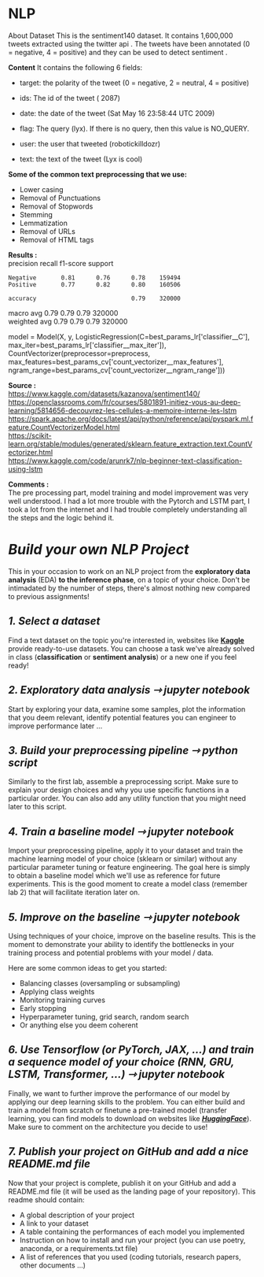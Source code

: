 # NLP

About Dataset
This is the sentiment140 dataset. It contains 1,600,000 tweets extracted using the twitter api . The tweets have been annotated (0 = negative, 4 = positive) and they can be used to detect sentiment .

**Content**
It contains the following 6 fields:

- target: the polarity of the tweet (0 = negative, 2 = neutral, 4 = positive)

- ids: The id of the tweet ( 2087)

- date: the date of the tweet (Sat May 16 23:58:44 UTC 2009)

- flag: The query (lyx). If there is no query, then this value is NO_QUERY.

- user: the user that tweeted (robotickilldozr)

- text: the text of the tweet (Lyx is cool)

**Some of the common text preprocessing that we use:**
* Lower casing
* Removal of Punctuations
* Removal of Stopwords
* Stemming
* Lemmatization
* Removal of URLs 
* Removal of HTML tags

**Results :**  
              precision    recall  f1-score   support  
  
    Negative       0.81      0.76      0.78    159494  
    Positive       0.77      0.82      0.80    160506  
  
    accuracy                           0.79    320000  
   macro avg       0.79      0.79      0.79    320000  
weighted avg       0.79      0.79      0.79    320000    


model = Model(X, y, LogisticRegression(C=best_params_lr['classifier__C'], max_iter=best_params_lr['classifier__max_iter']),   
              CountVectorizer(preprocessor=preprocess, max_features=best_params_cv['count_vectorizer__max_features'],  
 ngram_range=best_params_cv['count_vectorizer__ngram_range']))  



**Source :**   
https://www.kaggle.com/datasets/kazanova/sentiment140/  
https://openclassrooms.com/fr/courses/5801891-initiez-vous-au-deep-learning/5814656-decouvrez-les-cellules-a-memoire-interne-les-lstm  
https://spark.apache.org/docs/latest/api/python/reference/api/pyspark.ml.feature.CountVectorizerModel.html  
https://scikit-learn.org/stable/modules/generated/sklearn.feature_extraction.text.CountVectorizer.html  
https://www.kaggle.com/code/arunrk7/nlp-beginner-text-classification-using-lstm  

**Comments :**  
The pre processing part, model training and model improvement was very well understood. I had a lot more trouble with the Pytorch and LSTM part, I took a lot from the internet and I had trouble completely understanding all the steps and the logic behind it.  



  # ***Build your own NLP Project***

This in your occasion to work on an NLP project from the **exploratory data analysis** (EDA) **to the inference phase**, on a topic of your choice. Don't be intimadated by the number of steps, there's almost nothing new compared to previous assignments!

## ***1. Select a dataset***

Find a text dataset on the topic you're interested in, websites like [**Kaggle**](https://www.kaggle.com/datasets) provide ready-to-use datasets. You can choose a task we've already solved in class (**classification** or **sentiment analysis**) or a new one if you feel ready!

## ***2. Exploratory data analysis $⇾$ jupyter notebook***

Start by exploring your data, examine some samples, plot the information that you deem relevant, identify potential features you can engineer to improve performance later ...

## ***3. Build your preprocessing pipeline $⇾$ python script***

Similarly to the first lab, assemble a preprocessing script. Make sure to explain your design choices and why you use specific functions in a particular order. You can also add any utility function that you might need later to this script.

## ***4. Train a baseline model $⇾$ jupyter notebook***

Import your preprocessing pipeline, apply it to your dataset and train the machine learning model of your choice (sklearn or similar) without any particular parameter tuning or feature engineering. The goal here is simply to obtain a baseline model which we'll use as reference for future experiments. This is the good moment to create a model class (remember lab 2) that will facilitate iteration later on.

## ***5. Improve on the baseline $⇾$ jupyter notebook***

Using techniques of your choice, improve on the baseline results. This is the moment to demonstrate your ability to identify the bottlenecks in your training process and potential problems with your model / data.

Here are some common ideas to get you started:

* Balancing classes (oversampling or subsampling)
* Applying class weights
* Monitoring training curves
* Early stopping
* Hyperparameter tuning, grid search, random search
* Or anything else you deem coherent

## ***6. Use Tensorflow (or PyTorch, JAX, ...) and train a sequence model of your choice (RNN, GRU, LSTM, Transformer, ...) $⇾$ jupyter notebook***

Finally, we want to further improve the performance of our model by applying our deep learning skills to the problem. You can either build and train a model from scratch or finetune a pre-trained model (transfer learning, you can find models to download on websites like [***HuggingFace***](https://huggingface.co/models)). Make sure to comment on the architecture you decide to use!

## ***7. Publish your project on GitHub and add a nice README.md file***

Now that your project is complete, publish it on your GitHub and add a README.md file (it will be used as the landing page of your repository). This readme should contain:

* A global description of your project
* A link to your dataset
* A table containing the performances of each model you implemented
* Instruction on how to install and run your project (you can use poetry, anaconda, or a requirements.txt file)
* A list of references that you used (coding tutorials, research papers, other documents ...)

